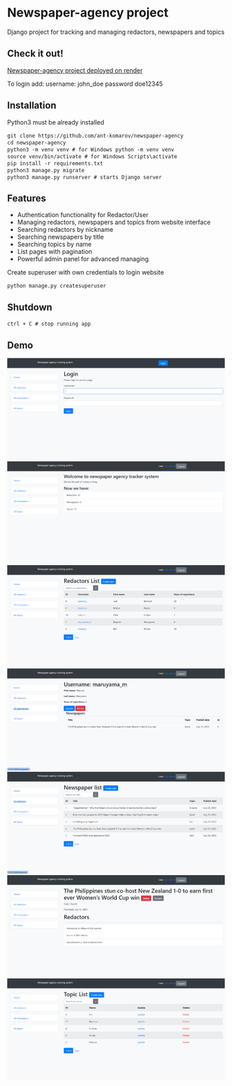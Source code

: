 # Newspaper-agency project

Django project for tracking and managing redactors, newspapers and topics

## Check it out!

[Newspaper-agency project deployed on render](https://newspaper-agency-nzod.onrender.com/)

To login add:
username: john_doe
password doe12345

## Installation

Python3 must be already installed

```shell
git clone https://github.com/ant-komarov/newspaper-agency
cd newspaper-agency
python3 -m venv venv # for Windows python -m venv venv
source venv/bin/activate # for Windows Scripts\activate
pip install -r requirements.txt
python3 manage.py migrate
python3 manage.py runserver # starts Django server
```

## Features

* Authentication functionality for Redactor/User
* Managing redactors, newspapers and topics from website interface
* Searching redactors by nickname
* Searching newspapers by title
* Searching topics by name
* List pages with pagination
* Powerful admin panel for advanced managing

Create superuser with own credentials to login website
```shell
python manage.py createsuperuser
```
## Shutdown

```shell
ctrl + C # stop running app
```
## Demo

![Website interface](readme_img/login_page.png)
![Website interface](readme_img/Homepage.png)
![Website interface](readme_img/redactors_list.png)
![Website interface](readme_img/redactor_detail.png)
![Website interface](readme_img/newspaper_list.png)
![Website interface](readme_img/newspaper_detail.png)
![Website interface](readme_img/topics_list.png)
